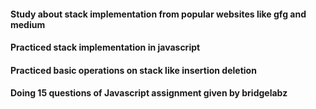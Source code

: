 #### Study about stack implementation from popular websites like gfg and medium
#### Practiced stack implementation in javascript 
#### Practiced basic operations on stack like insertion deletion 
#### Doing 15 questions of Javascript assignment given by bridgelabz 
